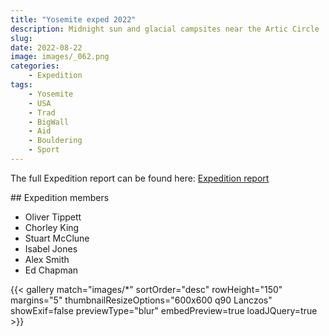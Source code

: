 ```yaml
---
title: "Yosemite exped 2022"
description: Midnight sun and glacial campsites near the Artic Circle
slug: 
date: 2022-08-22
image: images/_062.png
categories:
    - Expedition
tags:
    - Yosemite
    - USA
    - Trad
    - BigWall
    - Aid
    - Bouldering
    - Sport
---
```


The full Expedition report can be found here:
[Expedition report](/documents/yosemite_exped_2022.pdf)

## Expedition members
- Oliver Tippett
- Chorley King
- Stuart McClune
- Isabel Jones
- Alex Smith
- Ed Chapman

{{< gallery match="images/*" sortOrder="desc" rowHeight="150" margins="5" thumbnailResizeOptions="600x600 q90 Lanczos" showExif=false previewType="blur" embedPreview=true loadJQuery=true >}}
